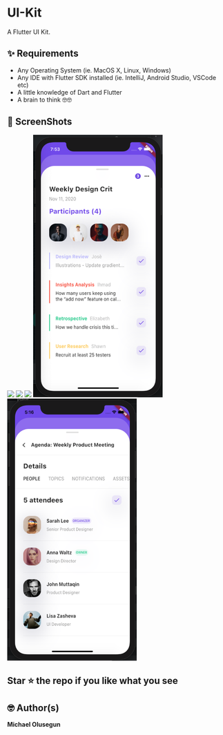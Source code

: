 # UI-Kit
A Flutter UI Kit.

## ✨ Requirements
* Any Operating System (ie. MacOS X, Linux, Windows)
* Any IDE with Flutter SDK installed (ie. IntelliJ, Android Studio, VSCode etc)
* A little knowledge of Dart and Flutter
* A brain to think 🤓🤓



## 📸 ScreenShots

<img src="screenshots/login.png" width="300"/> <img src="screenshots/signin.png" width="300"/>
<img src="screenshots/conversation.png" width="300"/> <img src="screenshots/event.png" width="300"/>
<img src="screenshots/details.png" width="300"/>

## Star ⭐ the repo if you like what you see


## 🤓 Author(s)
**Michael Olusegun**